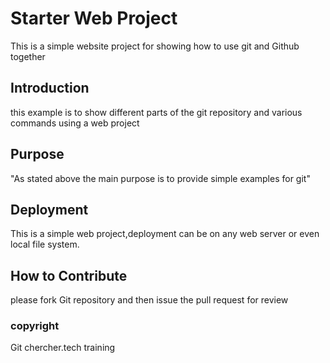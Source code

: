 # Starter Web Project

This is a simple website project for showing how to use git and Github together

## Introduction

this example is to show different parts of the git repository and various commands using a web project
## Purpose

"As stated above the main purpose is to provide simple examples for git"

## Deployment

This is a simple web project,deployment can be on any web server or even local file system.

## How to Contribute

please fork Git repository and then issue the pull request for review

### copyright

Git chercher.tech training
